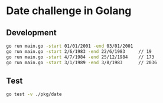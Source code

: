 # Date challenge in Golang

## Development

```bash
go run main.go -start 01/01/2001 -end 03/01/2001
go run main.go -start 2/6/1983 -end 22/6/1983     // 19
go run main.go -start 4/7/1984 -end 25/12/1984    // 173
go run main.go -start 3/1/1989 -end 3/8/1983      // 2036
```

## Test

```bash
go test -v ./pkg/date
```